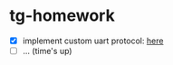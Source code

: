 # tg-homework

- [x] implement custom uart protocol: [here](protocol/README.md)
- [ ] ... (time's up)
